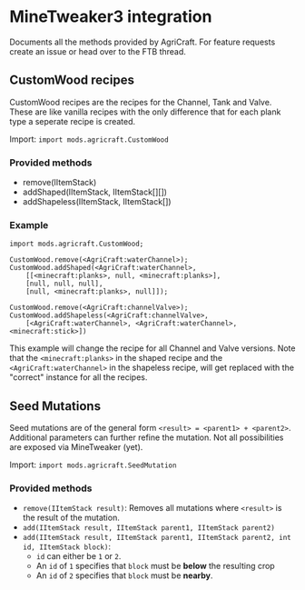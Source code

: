 # MineTweaker3 integration

Documents all the methods provided by AgriCraft. For feature requests create an issue or head over to the FTB thread.


## CustomWood recipes

CustomWood recipes are the recipes for the Channel, Tank and Valve. These are like vanilla recipes with the only difference that for each plank type a seperate recipe is created.

Import: `import mods.agricraft.CustomWood`

### Provided methods 

- remove(IItemStack)
- addShaped(IItemStack, IItemStack[][])
- addShapeless(IItemStack, IItemStack[])

### Example

    import mods.agricraft.CustomWood;

    CustomWood.remove(<AgriCraft:waterChannel>);
    CustomWood.addShaped(<AgriCraft:waterChannel>,
        [[<minecraft:planks>, null, <minecraft:planks>],
        [null, null, null],
        [null, <minecraft:planks>, null]]);

    CustomWood.remove(<AgriCraft:channelValve>);
    CustomWood.addShapeless(<AgriCraft:channelValve>,
        [<AgriCraft:waterChannel>, <AgriCraft:waterChannel>, <minecraft:stick>])

This example will change the recipe for all Channel and Valve versions. Note that the `<minecraft:planks>` in the shaped recipe and the `<AgriCraft:waterChannel>` in the shapeless recipe, will get replaced with the "correct" instance for all the recipes.

## Seed Mutations

Seed mutations are of the general form `<result> = <parent1> + <parent2>`. Additional parameters can further refine the mutation. Not all possibilities are exposed via MineTweaker (yet).

Import: `import mods.agricraft.SeedMutation`

### Provided methods

- `remove(IItemStack result)`: Removes all mutations where `<result>` is the result of the mutation.
- `add(IItemStack result, IItemStack parent1, IItemStack parent2)`
- `add(IItemStack result, IItemStack parent1, IItemStack parent2, int id, IItemStack block)`:
    - `id` can either be `1` or `2`. 
    - An `id` of `1` specifies that `block` must be **below** the resulting crop
    - An `id` of `2` specifies that `block` must be **nearby**.